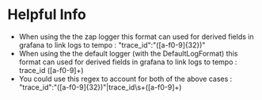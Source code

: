 # Helpful Info

- When using the the zap logger this format can used for derived fields in grafana to link logs to tempo : "trace_id":"([a-f0-9]{32})"
- When using the the default logger (with the DefaultLogFormat) this format can used for derived fields in grafana to link logs to tempo : trace_id ([a-f0-9]+)
- You could use this regex to account for both of the above cases : "trace_id":"([a-f0-9]{32})"|trace_id\s+([a-f0-9]+)
